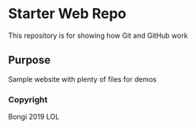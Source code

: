 # Starter Web Repo

This repository is for showing how Git and GitHub work

## Purpose

Sample website with plenty of files for demos

### Copyright
Bongi 2019 LOL